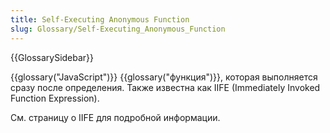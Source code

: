 ```yaml
---
title: Self-Executing Anonymous Function
slug: Glossary/Self-Executing_Anonymous_Function
---
```


{{GlossarySidebar}}

{{glossary("JavaScript")}} {{glossary("функция")}}, которая выполняется сразу после определения. Также известна как IIFE (Immediately Invoked Function Expression).

См. страницу о IIFE для подробной информации.
